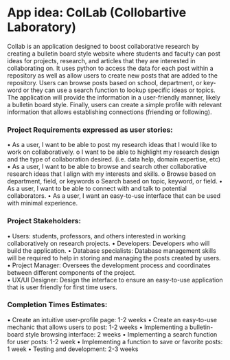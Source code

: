 # App idea: ColLab (Collobartive Laboratory)
Collab is an application designed to boost collaborative research by creating a bulletin board style website where students and faculty can post ideas for projects, research, and articles that they are interested in collaborating on. It uses python to access the data for each post within a repository as well as allow users to create new posts that are added to the repository. Users can browse posts based on school, department, or key-word or they can use a search function to lookup specific ideas or topics. The application will provide the information in a user-friendly manner, likely a bulletin board style. Finally, users can create a simple profile with relevant information that allows establishing connections (friending or following). 

### Project Requirements expressed as user stories: 
•	As a user, I want to be able to post my research ideas that I would like to work on collaboratively.
o	I want to be able to highlight my research design and the type of collaboration desired. (i.e. data help, domain expertise, etc)
•	As a user, I want to be able to browse and search other collaborative research ideas that I align with my interests and skills. 
o	Browse based on department, field, or keywords
o	Search based on topic, keyword, or field. 
•	As a user, I want to be able to connect with and talk to potential collaborators.
•	As a user, I want an easy-to-use interface that can be used with minimal experience.  

### Project Stakeholders:  
•	Users: students, professors, and others interested in working collaboratively on research projects. 
•	Developers: Developers who will build the application. 
•	Database specialists: Database management skills will be required to help in storing and managing the posts created by users. 
•	Project Manager: Oversees the development process and coordinates between different components of the project.  
•	UX/UI Designer: Design the interface to ensure an easy-to-use application that is user friendly for first time users.  

### Completion Times Estimates: 
•	Create an intuitive user-profile page: 1-2 weeks
•	Create an easy-to-use mechanic that allows users to post: 1-2 weeks 
•	Implementing a bulletin-board style browsing interface: 2 weeks
•	Implementing a search function for user posts: 1-2 week 
•	Implementing a function to save or favorite posts: 1 week
•	Testing and development: 2-3 weeks 


